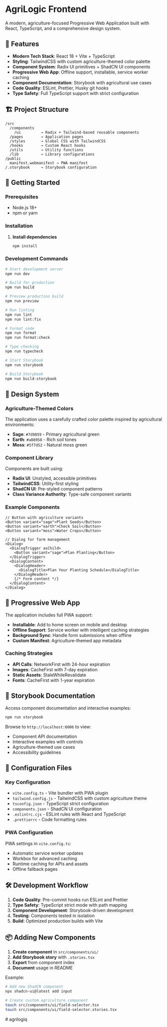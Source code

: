 # AgriLogic Frontend

A modern, agriculture-focused Progressive Web Application built with React, TypeScript, and a comprehensive design system.

## 🌱 Features

- **Modern Tech Stack**: React 18 + Vite + TypeScript
- **Styling**: TailwindCSS with custom agriculture-themed color palette
- **Component System**: Radix UI primitives + ShadCN UI components
- **Progressive Web App**: Offline support, installable, service worker caching
- **Component Documentation**: Storybook with agricultural use cases
- **Code Quality**: ESLint, Prettier, Husky git hooks
- **Type Safety**: Full TypeScript support with strict configuration

## 🏗️ Project Structure

```
/src
  /components
    /ui         → Radix + Tailwind-based reusable components
  /pages        → Application pages
  /styles       → Global CSS with TailwindCSS
  /hooks        → Custom React hooks
  /utils        → Utility functions
  /lib          → Library configurations
/public
  manifest.webmanifest → PWA manifest
/.storybook     → Storybook configuration
```

## 🚀 Getting Started

### Prerequisites

- Node.js 18+ 
- npm or yarn

### Installation

1. **Install dependencies**
   ```bash
   npm install
   ```

### Development Commands

```bash
# Start development server
npm run dev

# Build for production
npm run build

# Preview production build
npm run preview

# Run linting
npm run lint
npm run lint:fix

# Format code
npm run format
npm run format:check

# Type checking
npm run typecheck

# Start Storybook
npm run storybook

# Build Storybook
npm run build-storybook
```

## 🎨 Design System

### Agriculture-Themed Colors

The application uses a carefully crafted color palette inspired by agricultural environments:

- **Sage**: `#7d9859` - Primary agricultural green
- **Earth**: `#a08958` - Rich soil tones  
- **Moss**: `#5f7d52` - Natural moss green

### Component Library

Components are built using:
- **Radix UI**: Unstyled, accessible primitives
- **TailwindCSS**: Utility-first styling
- **ShadCN UI**: Pre-styled component patterns
- **Class Variance Authority**: Type-safe component variants

### Example Components

```tsx
// Button with agriculture variants
<Button variant="sage">Plant Seeds</Button>
<Button variant="earth">Check Soil</Button>
<Button variant="moss">Water Crops</Button>

// Dialog for farm management
<Dialog>
  <DialogTrigger asChild>
    <Button variant="sage">Plan Planting</Button>
  </DialogTrigger>
  <DialogContent>
    <DialogHeader>
      <DialogTitle>Plan Your Planting Schedule</DialogTitle>
    </DialogHeader>
    {/* Form content */}
  </DialogContent>
</Dialog>
```

## 📱 Progressive Web App

The application includes full PWA support:

- **Installable**: Add to home screen on mobile and desktop
- **Offline Support**: Service worker with intelligent caching strategies
- **Background Sync**: Handle form submissions when offline
- **Custom Manifest**: Agriculture-themed app metadata

### Caching Strategies

- **API Calls**: NetworkFirst with 24-hour expiration
- **Images**: CacheFirst with 7-day expiration  
- **Static Assets**: StaleWhileRevalidate
- **Fonts**: CacheFirst with 1-year expiration

## 📖 Storybook Documentation

Access component documentation and interactive examples:

```bash
npm run storybook
```

Browse to `http://localhost:6006` to view:
- Component API documentation
- Interactive examples with controls
- Agriculture-themed use cases
- Accessibility guidelines

## 🔧 Configuration Files

### Key Configuration

- `vite.config.ts` - Vite bundler with PWA plugin
- `tailwind.config.js` - TailwindCSS with custom agriculture theme
- `tsconfig.json` - TypeScript strict configuration
- `components.json` - ShadCN UI configuration
- `.eslintrc.cjs` - ESLint rules with React and TypeScript
- `.prettierrc` - Code formatting rules

### PWA Configuration

PWA settings in `vite.config.ts`:
- Automatic service worker updates
- Workbox for advanced caching
- Runtime caching for APIs and assets
- Offline fallback pages

## 🛠️ Development Workflow

1. **Code Quality**: Pre-commit hooks run ESLint and Prettier
2. **Type Safety**: TypeScript strict mode with path mapping
3. **Component Development**: Storybook-driven development
4. **Testing**: Components tested in isolation
5. **Build**: Optimized production builds with Vite

## 📦 Adding New Components

1. **Create component** in `src/components/ui/`
2. **Add Storybook story** with `.stories.tsx`
3. **Export** from component index
4. **Document** usage in README

Example:
```bash
# Add new ShadCN component
npx shadcn-ui@latest add input

# Create custom agriculture component
touch src/components/ui/field-selector.tsx
touch src/components/ui/field-selector.stories.tsx
```
#   a g r i l o g i q  
 